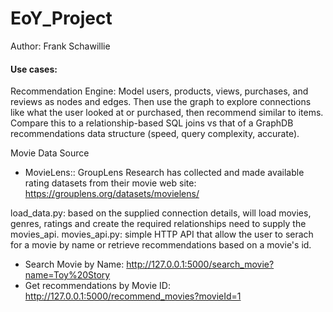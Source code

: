 # EoY_Project

Author: Frank Schawillie

#### Use cases:
Recommendation Engine: Model users, products, views, purchases, and reviews as nodes and edges. Then use the graph to explore connections like what the user looked at or purchased, then recommend similar to items.  Compare this to a relationship-based SQL joins vs that of a GraphDB recommendations data structure (speed, query complexity, accurate). 

Movie Data Source
* MovieLens:: GroupLens Research has collected and made available rating datasets from their movie web site: https://grouplens.org/datasets/movielens/

load_data.py: based on the supplied connection details, will load movies, genres, ratings and create the required relationships need to supply the movies_api. 
movies_api.py: simple HTTP API that allow the user to serach for a movie by name or retrieve recommendations based on a movie's id. 
* Search Movie by Name: http://127.0.0.1:5000/search_movie?name=Toy%20Story
* Get recommendations by Movie ID: http://127.0.0.1:5000/recommend_movies?movieId=1
